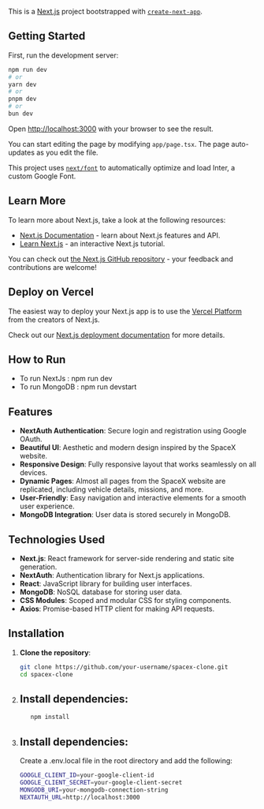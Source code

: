 This is a [Next.js](https://nextjs.org/) project bootstrapped with [`create-next-app`](https://github.com/vercel/next.js/tree/canary/packages/create-next-app).

## Getting Started

First, run the development server:

```bash
npm run dev
# or
yarn dev
# or
pnpm dev
# or
bun dev
```

Open [http://localhost:3000](http://localhost:3000) with your browser to see the result.

You can start editing the page by modifying `app/page.tsx`. The page auto-updates as you edit the file.

This project uses [`next/font`](https://nextjs.org/docs/basic-features/font-optimization) to automatically optimize and load Inter, a custom Google Font.

## Learn More

To learn more about Next.js, take a look at the following resources:

- [Next.js Documentation](https://nextjs.org/docs) - learn about Next.js features and API.
- [Learn Next.js](https://nextjs.org/learn) - an interactive Next.js tutorial.

You can check out [the Next.js GitHub repository](https://github.com/vercel/next.js/) - your feedback and contributions are welcome!

## Deploy on Vercel

The easiest way to deploy your Next.js app is to use the [Vercel Platform](https://vercel.com/new?utm_medium=default-template&filter=next.js&utm_source=create-next-app&utm_campaign=create-next-app-readme) from the creators of Next.js.

Check out our [Next.js deployment documentation](https://nextjs.org/docs/deployment) for more details.

## How to Run

- To run NextJs : npm run dev
- To run MongoDB : npm run devstart

## Features

- **NextAuth Authentication**: Secure login and registration using Google OAuth.
- **Beautiful UI**: Aesthetic and modern design inspired by the SpaceX website.
- **Responsive Design**: Fully responsive layout that works seamlessly on all devices.
- **Dynamic Pages**: Almost all pages from the SpaceX website are replicated, including vehicle details, missions, and more.
- **User-Friendly**: Easy navigation and interactive elements for a smooth user experience.
- **MongoDB Integration**: User data is stored securely in MongoDB.

## Technologies Used

- **Next.js**: React framework for server-side rendering and static site generation.
- **NextAuth**: Authentication library for Next.js applications.
- **React**: JavaScript library for building user interfaces.
- **MongoDB**: NoSQL database for storing user data.
- **CSS Modules**: Scoped and modular CSS for styling components.
- **Axios**: Promise-based HTTP client for making API requests.

## Installation

1. **Clone the repository**:
   ```bash
   git clone https://github.com/your-username/spacex-clone.git
   cd spacex-clone

2. ## Install dependencies:
   ```bash
      npm install
   
2. ## Install dependencies:

   Create a .env.local file in the root directory and add the following:
   ```bash
   GOOGLE_CLIENT_ID=your-google-client-id
   GOOGLE_CLIENT_SECRET=your-google-client-secret
   MONGODB_URI=your-mongodb-connection-string
   NEXTAUTH_URL=http://localhost:3000
